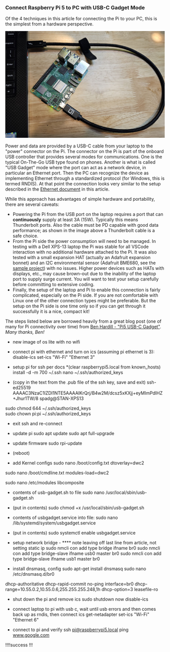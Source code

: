 
### Connect Raspberry Pi 5 to PC with USB-C Gadget Mode

Of the 4 techniques in this article for connecting the Pi to your PC, this is the simplest from a hardware perspective.

![usb-gadget](USB-1a.jpg)

Power and data are provided by a USB-C cable from your laptop to the "power" connector on the Pi.  The connector on the Pi is part of the onboard USB controller that provides several modes for communications.  One is the typical On-The-Go USB type found on phones.  Another is what is called "USB Gadget" mode where the port can act as a network device, in particular an Ethernet port.  Then the PC can recognize the device as implementing Ethernet through a standardized protocol (for Windows, this is termed RNDIS).  At that point the connection looks very similar to the setup described in the [Ethernet document](rpi-vscode-ethernet.md) in this article.

While this approach has advantages of simple hardware and portability, there are several caveats:
* Powering the Pi from the USB port on the laptop requires a port that can **continuously** supply at least 3A (15W).    Typically this means Thunderbolt ports.  Also the cable must be PD capable with good data performance; as shown in the image above a Thunderbolt cable is a safe choice.
* From the Pi side the power consumption will need to be managed.  In testing with a Dell XPS-13 laptop the Pi was stable for all VSCode interaction with no additional hardware attached to the Pi.  It was also tested with a small expansion HAT (actually an Adafruit expansion bonnet) and an I2C environmental sensor (Adafruit BME680, see the [sample project](python_sample_project.md)) with no issues.  Higher power devices such as HATs with displays, etc., may cause brown-out due to the inability of the laptop port to supply surge current.  You will want to test your setup carefully before committing to extensive coding.
* Finally, the setup of the laptop and Pi to enable this connection is fairly complicated, especially on the Pi side.  If you are not comfortable with Linux one of the other connection types might be preferable.  But the setup on the Pi side is one time only so if you can get through it successfully it is a nice, compact kit!

The steps listed below are borrowed heavily from a great blog post (one of many for Pi connectivity over time) from [Ben Hardill - "Pi5 USB-C Gadget"](https://www.hardill.me.uk/wordpress/2023/12/23/pi5-usb-c-gadget/).  *Many thanks, Ben!*


- new image of os lite with no wifi
- connect pi with ethernet and turn on ics (assuming pi ethernet is 3):
disable-ics
set-ics "Wi-Fi" "Ethernet 3"

- setup pi for ssh per docs
*(clear raspberrypi5.local from known_hosts)
install -d -m 700 ~/.ssh
nano ~/.ssh/authorized_keys
* (copy in the text from the .pub file of the ssh key, save and exit)
ssh-ed25519 AAAAC3NzaC1lZDI1NTE5AAAAIKrQrj/B4w2M/dcsz5xKXjj+eyMImPdIHZ+Jhur1TW/8 spadg@STAN-XPS13

sudo chmod 644 ~/.ssh/authorized_keys  
sudo chown pi:pi ~/.ssh/authorized_keys

- exit ssh and re-connect
- update pi
sudo apt update
sudo apt full-upgrade

- update firmware
sudo rpi-update
* (reboot)

- add Kernel configs
sudo nano /boot/config.txt
dtoverlay=dwc2

sudo nano /boot/cmdline.txt
modules-load=dwc2

sudo nano /etc/modules
libcomposite

- contents of usb-gadget.sh to file
sudo nano /usr/local/sbin/usb-gadget.sh
* (put in contents)
sudo chmod +x /usr/local/sbin/usb-gadget.sh

- contents of usbgadget.service into file:
sudo nano /lib/systemd/system/usbgadget.service
* (put in contents)
sudo systemctl enable usbgadget.service

- setup network bridge - **** note leaving off last line from article, not setting static ip
sudo nmcli con add type bridge ifname br0
sudo nmcli con add type bridge-slave ifname usb0 master br0
sudo nmcli con add type bridge-slave ifname usb1 master br0

- install dnsmasq, config
sudo apt-get install dnsmasq
sudo nano /etc/dnsmasq.d/br0

dhcp-authoritative
dhcp-rapid-commit
no-ping
interface=br0
dhcp-range=10.55.0.2,10.55.0.6,255.255.255.248,1h
dhcp-option=3
leasefile-ro

- shut down the pi and remove ics
sudo shutdown now
disable-ics

- connect laptop to pi with usb c, wait until usb errors and then comes back up as rndis, then connect ics
get-netadapter
set-ics "Wi-Fi" "Ethernet 6"

- connect to pi and verify
ssh pi@raspberrypi5.local
ping www.google.com

!!!!success !!!








